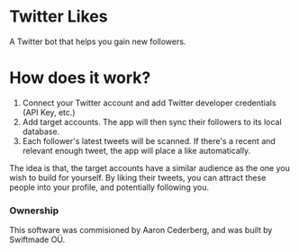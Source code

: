# Twitter Likes

A Twitter bot that helps you gain new followers.

# How does it work?

1. Connect your Twitter account and add Twitter developer credentials (API Key, etc.)
2. Add target accounts. The app will then sync their followers to its local database.
3. Each follower's latest tweets will be scanned. If there's a recent and relevant enough tweet, the app will place a like automatically.

The idea is that, the target accounts have a similar audience as the one you wish to build for yourself. By liking their tweets, you can attract these people into your profile, and potentially following you.

### Ownership

This software was commisioned by Aaron Cederberg, and was built by Swiftmade OÜ.
